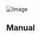 ![Image](https://github.com/user-attachments/assets/d33d47cb-3e05-4db5-92bc-4ab712d2d216)
## Manual

